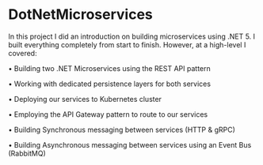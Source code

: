# DotNetMicroservices

In this project I did an introduction on building microservices using .NET 5. 
I built everything completely from start to finish. However, at a high-level I covered:

• Building two .NET Microservices using the REST API pattern

• Working with dedicated persistence layers for both services

• Deploying our services to Kubernetes cluster

• Employing the API Gateway pattern to route to our services

• Building Synchronous messaging between services (HTTP & gRPC)

• Building Asynchronous messaging between services using an Event Bus (RabbitMQ)

